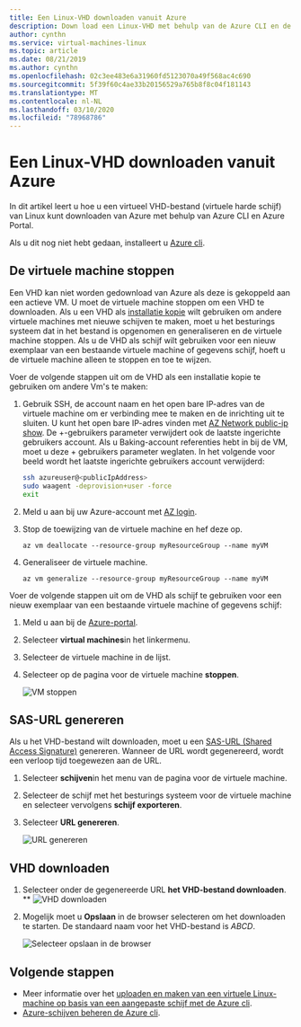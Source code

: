 ```yaml
---
title: Een Linux-VHD downloaden vanuit Azure
description: Down load een Linux-VHD met behulp van de Azure CLI en de Azure Portal.
author: cynthn
ms.service: virtual-machines-linux
ms.topic: article
ms.date: 08/21/2019
ms.author: cynthn
ms.openlocfilehash: 02c3ee483e6a31960fd5123070a49f568ac4c690
ms.sourcegitcommit: 5f39f60c4ae33b20156529a765b8f8c04f181143
ms.translationtype: MT
ms.contentlocale: nl-NL
ms.lasthandoff: 03/10/2020
ms.locfileid: "78968786"
---
```

# <a name="download-a-linux-vhd-from-azure"></a>Een Linux-VHD downloaden vanuit Azure

In dit artikel leert u hoe u een virtueel VHD-bestand (virtuele harde schijf) van Linux kunt downloaden van Azure met behulp van Azure CLI en Azure Portal. 

Als u dit nog niet hebt gedaan, installeert u [Azure cli](https://docs.microsoft.com/cli/azure/install-az-cli2).

## <a name="stop-the-vm"></a>De virtuele machine stoppen

Een VHD kan niet worden gedownload van Azure als deze is gekoppeld aan een actieve VM. U moet de virtuele machine stoppen om een VHD te downloaden. Als u een VHD als [installatie kopie](tutorial-custom-images.md) wilt gebruiken om andere virtuele machines met nieuwe schijven te maken, moet u het besturings systeem dat in het bestand is opgenomen en generaliseren en de virtuele machine stoppen. Als u de VHD als schijf wilt gebruiken voor een nieuw exemplaar van een bestaande virtuele machine of gegevens schijf, hoeft u de virtuele machine alleen te stoppen en toe te wijzen.

Voer de volgende stappen uit om de VHD als een installatie kopie te gebruiken om andere Vm's te maken:

1. Gebruik SSH, de account naam en het open bare IP-adres van de virtuele machine om er verbinding mee te maken en de inrichting uit te sluiten. U kunt het open bare IP-adres vinden met [AZ Network public-ip show](https://docs.microsoft.com/cli/azure/network/public-ip#az-network-public-ip-show). De +-gebruikers parameter verwijdert ook de laatste ingerichte gebruikers account. Als u Baking-account referenties hebt in bij de VM, moet u deze + gebruikers parameter weglaten. In het volgende voor beeld wordt het laatste ingerichte gebruikers account verwijderd:

    ```bash
    ssh azureuser@<publicIpAddress>
    sudo waagent -deprovision+user -force
    exit 
    ```

2. Meld u aan bij uw Azure-account met [AZ login](https://docs.microsoft.com/cli/azure/reference-index).
3. Stop de toewijzing van de virtuele machine en hef deze op.

    ```azurecli
    az vm deallocate --resource-group myResourceGroup --name myVM
    ```

4. Generaliseer de virtuele machine. 

    ```azurecli
    az vm generalize --resource-group myResourceGroup --name myVM
    ``` 

Voer de volgende stappen uit om de VHD als schijf te gebruiken voor een nieuw exemplaar van een bestaande virtuele machine of gegevens schijf:

1.  Meld u aan bij de [Azure-portal](https://portal.azure.com/).
2.  Selecteer **virtual machines**in het linkermenu.
3.  Selecteer de virtuele machine in de lijst.
4.  Selecteer op de pagina voor de virtuele machine **stoppen**.

    ![VM stoppen](./media/download-vhd/export-stop.png)

## <a name="generate-sas-url"></a>SAS-URL genereren

Als u het VHD-bestand wilt downloaden, moet u een [SAS-URL (Shared Access Signature)](../../storage/common/storage-dotnet-shared-access-signature-part-1.md?toc=%2fazure%2fvirtual-machines%2fwindows%2ftoc.json) genereren. Wanneer de URL wordt gegenereerd, wordt een verloop tijd toegewezen aan de URL.

1.  Selecteer **schijven**in het menu van de pagina voor de virtuele machine.
2.  Selecteer de schijf met het besturings systeem voor de virtuele machine en selecteer vervolgens **schijf exporteren**.
3.  Selecteer **URL genereren**.

    ![URL genereren](./media/download-vhd/export-generate.png)

## <a name="download-vhd"></a>VHD downloaden

1.  Selecteer onder de gegenereerde URL **het VHD-bestand downloaden**.
**
    ![VHD downloaden](./media/download-vhd/export-download.png)

2.  Mogelijk moet u **Opslaan** in de browser selecteren om het downloaden te starten. De standaard naam voor het VHD-bestand is *ABCD*.

    ![Selecteer opslaan in de browser](./media/download-vhd/export-save.png)

## <a name="next-steps"></a>Volgende stappen

- Meer informatie over het [uploaden en maken van een virtuele Linux-machine op basis van een aangepaste schijf met de Azure cli](upload-vhd.md?toc=%2fazure%2fvirtual-machines%2flinux%2ftoc.json). 
- [Azure-schijven beheren de Azure cli](tutorial-manage-disks.md?toc=%2fazure%2fvirtual-machines%2flinux%2ftoc.json).


